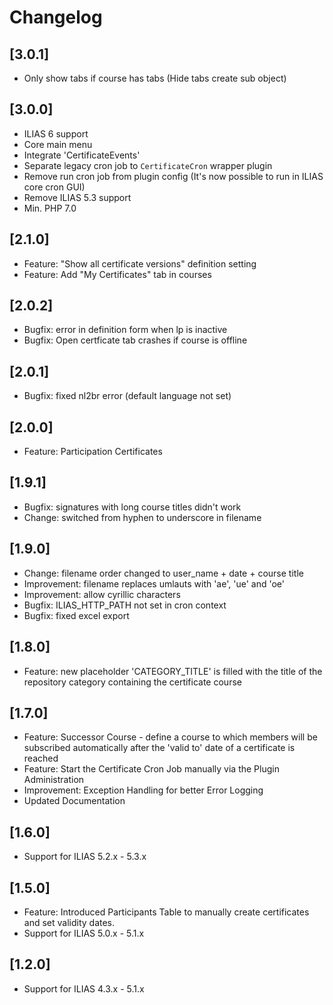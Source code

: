 # Changelog

## [3.0.1]
- Only show tabs if course has tabs (Hide tabs create sub object)

## [3.0.0]
- ILIAS 6 support
- Core main menu
- Integrate 'CertificateEvents'
- Separate legacy cron job to `CertificateCron` wrapper plugin
- Remove run cron job from plugin config (It's now possible to run in ILIAS core cron GUI)
- Remove ILIAS 5.3 support
- Min. PHP 7.0

## [2.1.0]
- Feature: "Show all certificate versions" definition setting
- Feature: Add "My Certificates" tab in courses

## [2.0.2]
- Bugfix: error in definition form when lp is inactive
- Bugfix: Open certficate tab crashes if course is offline

## [2.0.1]
- Bugfix: fixed nl2br error (default language not set)

## [2.0.0]
- Feature: Participation Certificates

## [1.9.1]
- Bugfix: signatures with long course titles didn't work
- Change: switched from hyphen to underscore in filename

## [1.9.0]
- Change: filename order changed to user_name + date + course title
- Improvement: filename replaces umlauts with 'ae', 'ue' and 'oe'
- Improvement: allow cyrillic characters
- Bugfix: ILIAS_HTTP_PATH not set in cron context
- Bugfix: fixed excel export

## [1.8.0]
- Feature: new placeholder 'CATEGORY_TITLE' is filled with the title of the repository category containing the certificate course

## [1.7.0]
- Feature: Successor Course - define a course to which members will be subscribed automatically after the 'valid to' date of a certificate is reached
- Feature: Start the Certificate Cron Job manually via the Plugin Administration
- Improvement: Exception Handling for better Error Logging
- Updated Documentation


## [1.6.0]
- Support for ILIAS 5.2.x - 5.3.x

## [1.5.0]
- Feature: Introduced Participants Table to manually create certificates and set validity dates.
- Support for ILIAS 5.0.x - 5.1.x

## [1.2.0]
- Support for ILIAS 4.3.x - 5.1.x
